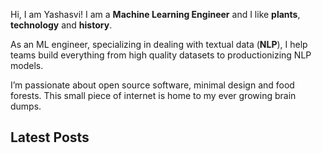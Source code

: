
Hi, I am Yashasvi! I am a **Machine Learning Engineer** and I like **plants**, **technology** and **history**.

As an ML engineer, specializing in dealing with textual data (**NLP**), I help teams build everything from high quality datasets to productionizing NLP models.

I’m passionate about open source software, minimal design and food forests. This small piece of internet is home to my ever growing brain dumps.





## Latest Posts

[comment]: # (Your latest posts will be added here on build)
